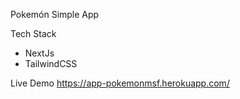  Pokemón Simple App
 
 Tech Stack
  - NextJs
  - TailwindCSS
  
 Live Demo 
 https://app-pokemonmsf.herokuapp.com/

